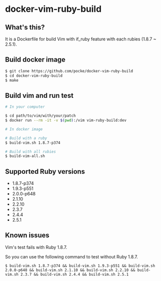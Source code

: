 docker-vim-ruby-build
====

What's this?
---

It is a Dockerfile for build Vim with if_ruby feature with each rubies (1.8.7 ~ 2.5.1).


Build docker image
---

```bash
$ git clone https://github.com/pocke/docker-vim-ruby-build
$ cd docker-vim-ruby-build
$ make
```

Build vim and run test
---

```bash
# In your computer

$ cd path/to/vim/with/your/patch
$ docker run --rm -it -v $(pwd):/vim vim-ruby-build:dev

# In docker image

# Build with a ruby
$ build-vim.sh 1.8.7-p374

# Build with all rubies
$ build-vim-all.sh
```

Supported Ruby versions
----

- 1.8.7-p374
- 1.9.3-p551
- 2.0.0-p648
- 2.1.10
- 2.2.10
- 2.3.7
- 2.4.4
- 2.5.1

Known issues
---

Vim's test fails with Ruby 1.8.7.

So you can use the following command to test without Ruby 1.8.7.

```
$ build-vim.sh 1.8.7-p374 && build-vim.sh 1.9.3-p551 && build-vim.sh 2.0.0-p648 && build-vim.sh 2.1.10 && build-vim.sh 2.2.10 && build-vim.sh 2.3.7 && build-vim.sh 2.4.4 && build-vim.sh 2.5.1
```
